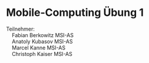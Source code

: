 # Mobile-Computing Übung 1

Teilnehmer: <br>&nbsp;&nbsp;&nbsp;&nbsp;Fabian Berkowitz MSI-AS
  <br>&nbsp;&nbsp;&nbsp;&nbsp;Anatoly Kubasov MSI-AS
  <br>&nbsp;&nbsp;&nbsp;&nbsp;Marcel Kanne MSI-AS
  <br>&nbsp;&nbsp;&nbsp;&nbsp;Christoph Kaiser MSI-AS
  
